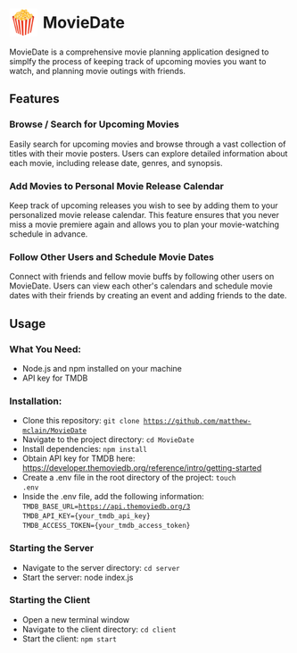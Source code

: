 <h1 style="display: flex; align-items: center;">
  <img src="client\src\components\icons\popcorn.svg" alt="MovieDate Logo" width="50" height="50" style="margin-right: 10px;"> 
  <span style="flex: 1;">MovieDate</span>
</h1>

MovieDate is a comprehensive movie planning application designed to simplfy the process of keeping track of upcoming movies you want to watch, and planning movie outings with friends.

## Features

### Browse / Search for Upcoming Movies
Easily search for upcoming movies and browse through a vast collection of titles with their movie posters. Users can explore detailed information about each movie, including release date, genres, and synopsis.

### Add Movies to Personal Movie Release Calendar
Keep track of upcoming releases you wish to see by adding them to your personalized movie release calendar. This feature ensures that you never miss a movie premiere again and allows you to plan your movie-watching schedule in advance.

### Follow Other Users and Schedule Movie Dates
Connect with friends and fellow movie buffs by following other users on MovieDate. Users can view each other's calendars and schedule movie dates with their friends by creating an event and adding friends to the date.


## Usage

### What You Need:
   - Node.js and npm installed on your machine
   - API key for TMDB

### Installation:
   - Clone this repository: <code>git clone https://github.com/matthew-mclain/MovieDate</code>
   - Navigate to the project directory: <code>cd MovieDate</code>
   - Install dependencies: <code>npm install</code>
   - Obtain API key for TMDB here: https://developer.themoviedb.org/reference/intro/getting-started
   - Create a .env file in the root directory of the project: <code>touch .env</code>
   - Inside the .env file, add the following information:<br>
       <code>TMDB_BASE_URL=https://api.themoviedb.org/3</code><br>
       <code>TMDB_API_KEY={your_tmdb_api_key}</code><br>
       <code>TMDB_ACCESS_TOKEN={your_tmdb_access_token}</code><br>

### Starting the Server
  - Navigate to the server directory: <code>cd server</code>
  - Start the server: node index.js

### Starting the Client
  - Open a new terminal window
  - Navigate to the client directory: <code>cd client</code>
  - Start the client: <code>npm start</code>